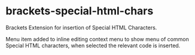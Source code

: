 brackets-special-html-chars
===========================

Brackets Extension for insertion of Special HTML Characters.

Menu item added to inline editing context menu to show menu of common Special HTML characters, when selected the relevant code is inserted.
